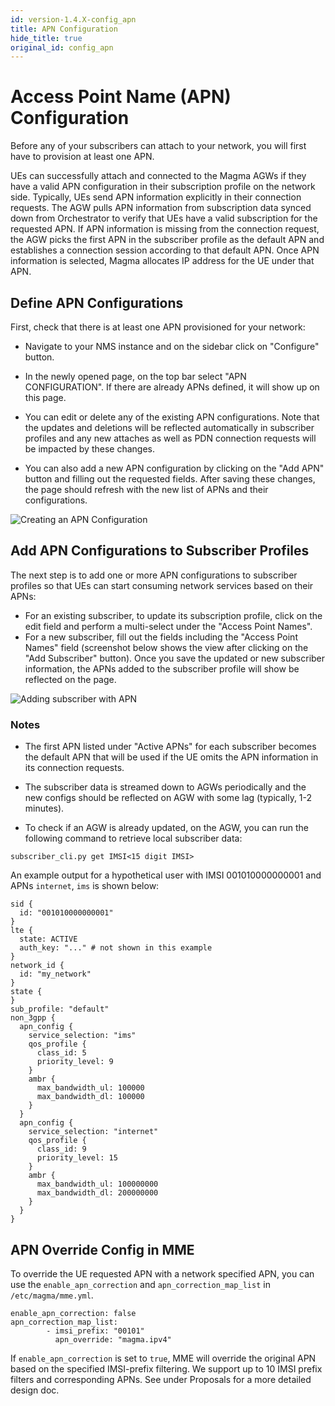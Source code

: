 ```yaml
---
id: version-1.4.X-config_apn
title: APN Configuration
hide_title: true
original_id: config_apn
---
```


# Access Point Name (APN) Configuration

Before any of your subscribers can attach to your network, you will first have
to provision at least one APN.

UEs can successfully attach and connected to the Magma AGWs if they have a
valid APN configuration in their subscription profile on the network side.
Typically, UEs send APN information explicitly in their connection requests.
The AGW pulls APN information from subscription data synced down from
Orchestrator to verify that UEs have a valid subscription for the requested APN.
If APN information is missing from the connection request, the AGW picks the
first APN in the subscriber profile as the default APN and establishes a
connection session according to that default APN. Once APN information is
selected, Magma allocates IP address for the UE under that APN.

## Define APN Configurations

First, check that there is at least one APN provisioned for your network:

- Navigate to your NMS instance and on the sidebar click on "Configure" button.

- In the newly opened page, on the top bar select "APN CONFIGURATION".
If there are already APNs defined, it will show up on this page.

- You can edit or delete any of the existing APN configurations.
Note that the updates and deletions will be reflected automatically in
subscriber profiles and any new attaches as well as PDN connection requests
will be impacted by these changes.

- You can also add a new APN configuration by clicking on the "Add APN"
button and filling out the requested fields. After saving these changes, the
page should refresh with the new list of APNs and their configurations.

![Creating an APN Configuration](assets/nms/add_apnconfig.png)

## Add APN Configurations to Subscriber Profiles

The next step is to add one or more APN configurations to subscriber profiles
so that UEs can start consuming network services based on their APNs:

- For an existing subscriber, to update its subscription profile, click on the
edit field and perform a multi-select under the "Access Point Names".
- For a new subscriber, fill out the fields including the "Access Point Names"
field (screenshot below shows the view after clicking on the "Add Subscriber"
button). Once you save the updated or new subscriber information, the APNs
added to the subscriber profile will show be reflected on the page.

![Adding subscriber with APN](assets/nms/add_apn2subscriber.png)

### Notes

- The first APN listed under "Active APNs" for each subscriber becomes the
default APN that will be used if the UE omits the APN information in its
connection requests.

- The subscriber data is streamed down to AGWs periodically and the new configs
should be reflected on AGW with some lag (typically, 1-2 minutes).

- To check if an AGW is already updated, on the AGW, you can run the following
command to retrieve local subscriber data:

`subscriber_cli.py get IMSI<15 digit IMSI>`

An example output for a hypothetical user with IMSI 001010000000001 and APNs
`internet`, `ims` is shown below:

```
sid {
  id: "001010000000001"
}
lte {
  state: ACTIVE
  auth_key: "..." # not shown in this example
}
network_id {
  id: "my_network"
}
state {
}
sub_profile: "default"
non_3gpp {
  apn_config {
    service_selection: "ims"
    qos_profile {
      class_id: 5
      priority_level: 9
    }
    ambr {
      max_bandwidth_ul: 100000
      max_bandwidth_dl: 100000
    }
  }
  apn_config {
    service_selection: "internet"
    qos_profile {
      class_id: 9
      priority_level: 15
    }
    ambr {
      max_bandwidth_ul: 100000000
      max_bandwidth_dl: 200000000
    }
  }
}
```

## APN Override Config in MME
To override the UE requested APN with a network specified APN, you can use the
`enable_apn_correction` and `apn_correction_map_list` in `/etc/magma/mme.yml`.
```
enable_apn_correction: false
apn_correction_map_list:
        - imsi_prefix: "00101"
          apn_override: "magma.ipv4"
```
If `enable_apn_correction` is set to `true`, MME will override the original APN
based on the specified IMSI-prefix filtering.
We support up to 10 IMSI prefix filters and corresponding APNs.
See under Proposals for a more detailed design doc.
